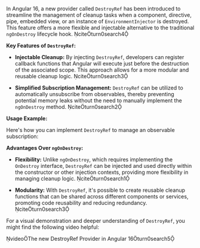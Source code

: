 In Angular 16, a new provider called `DestroyRef` has been introduced to streamline the management of cleanup tasks when a component, directive, pipe, embedded view, or an instance of `EnvironmentInjector` is destroyed. This feature offers a more flexible and injectable alternative to the traditional `ngOnDestroy` lifecycle hook. citeturn0search4

**Key Features of `DestroyRef`:**

- **Injectable Cleanup:** By injecting `DestroyRef`, developers can register callback functions that Angular will execute just before the destruction of the associated scope. This approach allows for a more modular and reusable cleanup logic. citeturn0search3

- **Simplified Subscription Management:** `DestroyRef` can be utilized to automatically unsubscribe from observables, thereby preventing potential memory leaks without the need to manually implement the `ngOnDestroy` method. citeturn0search2

**Usage Example:**

Here's how you can implement `DestroyRef` to manage an observable subscription:




**Advantages Over `ngOnDestroy`:**

- **Flexibility:** Unlike `ngOnDestroy`, which requires implementing the `OnDestroy` interface, `DestroyRef` can be injected and used directly within the constructor or other injection contexts, providing more flexibility in managing cleanup logic. citeturn0search1

- **Modularity:** With `DestroyRef`, it's possible to create reusable cleanup functions that can be shared across different components or services, promoting code reusability and reducing redundancy. citeturn0search3

For a visual demonstration and deeper understanding of `DestroyRef`, you might find the following video helpful:

videoThe new DestroyRef Provider in Angular 16turn0search5 